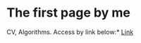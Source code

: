 # The first page by me
CV, Algorithms. Access by link below:*
[Link]( https://mishquad.github.io/DS/)
